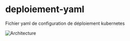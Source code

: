 # deploiement-yaml

Fichier yaml de configuration de déploiement kubernetes

![Architecture](https://preview.ibb.co/gkqtM9/Untitled_Diagram_line_5.jpg)
